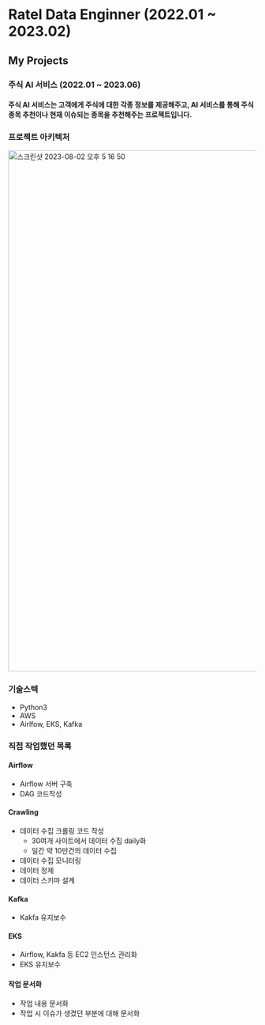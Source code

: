 # Ratel Data Enginner (2022.01 ~ 2023.02)

## My Projects

### 주식 AI 서비스 (2022.01 ~ 2023.06)



#### 주식 AI 서비스는 고객에게 주식에 대한 각종 정보를 제공해주고, AI 서비스를 통해 주식 종목 추천이나 현재 이슈되는 종목을 추천해주는 프로젝트입니다.


### 프로젝트 아키텍처

<img width="1054" alt="스크린샷 2023-08-02 오후 5 16 50" src="https://github.com/includesorrow/rt/assets/35910177/4db36877-45db-4ff2-91da-e2e82dfdb0bb">

### 기술스텍
- Python3
- AWS
- Airlfow, EKS, Kafka



### 직접 작업했던 목록

#### Airflow
- Airflow 서버 구축
- DAG 코드작성

#### Crawling
- 데이터 수집 크롤링 코드 작성
   - 30여개 사이트에서 데이터 수집 daily화
   - 일간 약 10만건의 데이터 수집
- 데이터 수집 모니터링
- 데이터 정제
- 데이터 스키마 설계

#### Kafka
- Kakfa 유지보수

#### EKS
- Airflow, Kakfa 등 EC2 인스턴스 관리화
- EKS 유지보수

#### 작업 문서화
- 작업 내용 문서화
- 작업 시 이슈가 생겼던 부분에 대해 문서화
